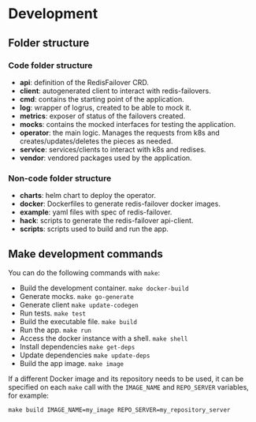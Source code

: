 # Development

## Folder structure
### Code folder structure
* **api**: definition of the RedisFailover CRD.
* **client**: autogenerated client to interact with redis-failovers.
* **cmd**: contains the starting point of the application.
* **log**: wrapper of logrus, created to be able to mock it.
* **metrics**: exposer of status of the failovers created.
* **mocks**: contains the mocked interfaces for testing the application.
* **operator**: the main logic. Manages the requests from k8s and creates/updates/deletes the pieces as needed.
* **service**: services/clients to interact with k8s and redises.
* **vendor**: vendored packages used by the application.

### Non-code folder structure
* **charts**: helm chart to deploy the operator.
* **docker**: Dockerfiles to generate redis-failover docker images.
* **example**: yaml files with spec of redis-failover.
* **hack**: scripts to generate the redis-failover api-client.
* **scripts**: scripts used to build and run the app.

## Make development commands
You can do the following commands with `make`:
* Build the development container.
`make docker-build`
* Generate mocks.
`make go-generate`
* Generate client
`make update-codegen`
* Run tests.
`make test`
* Build the executable file.
`make build`
* Run the app.
`make run`
* Access the docker instance with a shell.
`make shell`
* Install dependencies
`make get-deps`
* Update dependencies
`make update-deps`
* Build the app image.
`make image`

If a different Docker image and its repository needs to be used, it can be specified on each `make` call with the `IMAGE_NAME` and `REPO_SERVER` variables, for example:
```
make build IMAGE_NAME=my_image REPO_SERVER=my_repository_server
```
